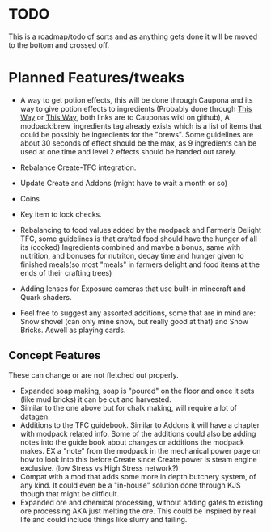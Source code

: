 # TODO

This is a roadmap/todo of sorts and as anything gets done it will be moved to the bottom and crossed off.

# Planned Features/tweaks

- A way to get potion effects, this will be done through Caupona and its way to give potion effects to ingredients (Probably done through [This Way](https://github.com/TeamMoegMC/Caupona/wiki/Spice-Recipe) or [This Way](https://github.com/TeamMoegMC/Caupona/wiki/Full-guide-to-add-frying-&-cooking-recipe#ingredient-handling), both links are to Cauponas wiki on github), A modpack:brew_ingredients tag already exists which is a list of items that could be possibly be ingredients for the "brews". Some guidelines are about 30 seconds of effect should be the max, as 9 ingredients can be used at one time and level 2 effects should be handed out rarely.

- Rebalance Create-TFC integration.

- Update Create and Addons (might have to wait a month or so)

- Coins

- Key item to lock checks.

- Rebalancing to food values added by the modpack and Farmerls Delight TFC, some guidelines is that crafted food should have the hunger of all its (cooked) Ingredients combined and maybe a bonus, same with nutrition, and bonuses for nutriton, decay time and hunger given to finished meals(so most "meals" in farmers delight and food items at the ends of their crafting trees)

- Adding lenses for Exposure cameras that use built-in minecraft and Quark shaders.

- Feel free to suggest any assorted additions, some that are in mind are: Snow shovel (can only mine snow, but really good at that) and Snow Bricks. Aswell as playing cards.
## Concept Features

These can change or are not fletched out properly.

- Expanded soap making, soap is "poured" on the floor and once it sets (like mud bricks) it can be cut and harvested. 
- Similar to the one above but for chalk making, will require a lot of datagen. 
- Additions to the TFC guidebook. Similar to Addons it will have a chapter with modpack related info. Some of the additions could also be adding notes into the guide book about changes or additions the modpack makes. EX a "note" from the modpack in the mechanical power page on how to look into this before Create since Create power is steam engine exclusive. (low Stress vs High Stress network?) 
- Compat with a mod that adds some more in depth butchery system, of any kind. It could even be a "in-house" solution done through KJS though that might be difficult.
- Expanded ore and chemical processing, without adding gates to existing ore processing AKA just melting the ore. This could be inspired by real life and could include things like slurry and tailing.

